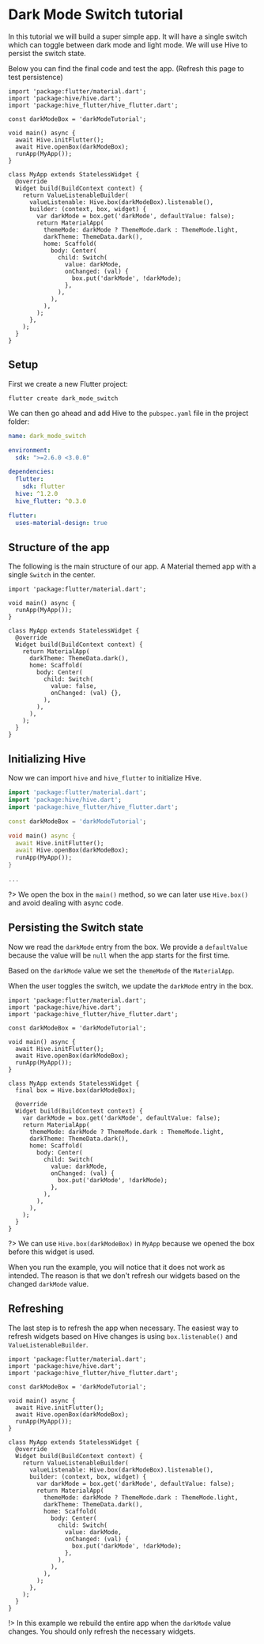 # Dark Mode Switch tutorial

In this tutorial we will build a super simple app. It will have a single switch which can toggle between dark mode and light mode. We will use Hive to persist the switch state.

Below you can find the final code and test the app. (Refresh this page to test persistence)

```dart:flutter:500px
import 'package:flutter/material.dart';
import 'package:hive/hive.dart';
import 'package:hive_flutter/hive_flutter.dart';

const darkModeBox = 'darkModeTutorial';

void main() async {
  await Hive.initFlutter();
  await Hive.openBox(darkModeBox);
  runApp(MyApp());
}

class MyApp extends StatelessWidget {
  @override
  Widget build(BuildContext context) {
    return ValueListenableBuilder(
      valueListenable: Hive.box(darkModeBox).listenable(),
      builder: (context, box, widget) {
        var darkMode = box.get('darkMode', defaultValue: false);
        return MaterialApp(
          themeMode: darkMode ? ThemeMode.dark : ThemeMode.light,
          darkTheme: ThemeData.dark(),
          home: Scaffold(
            body: Center(
              child: Switch(
                value: darkMode,
                onChanged: (val) {
                  box.put('darkMode', !darkMode);
                },
              ),
            ),
          ),
        );
      },
    );
  }
}
```

## Setup

First we create a new Flutter project:

```
flutter create dark_mode_switch
```

We can then go ahead and add Hive to the `pubspec.yaml` file in the project folder:

```yaml
name: dark_mode_switch

environment:
  sdk: ">=2.6.0 <3.0.0"

dependencies:
  flutter:
    sdk: flutter
  hive: ^1.2.0
  hive_flutter: ^0.3.0

flutter:
  uses-material-design: true
```

## Structure of the app

The following is the main structure of our app. A Material themed app with a single `Switch` in the center. 

```dart:flutter:500px
import 'package:flutter/material.dart';

void main() async {
  runApp(MyApp());
}

class MyApp extends StatelessWidget {
  @override
  Widget build(BuildContext context) {
    return MaterialApp(
      darkTheme: ThemeData.dark(),
      home: Scaffold(
        body: Center(
          child: Switch(
            value: false,
            onChanged: (val) {},
          ),
        ),
      ),
    );
  }
}
```


## Initializing Hive

Now we can import `hive` and `hive_flutter` to initialize Hive.

```dart
import 'package:flutter/material.dart';
import 'package:hive/hive.dart';
import 'package:hive_flutter/hive_flutter.dart';

const darkModeBox = 'darkModeTutorial';

void main() async {
  await Hive.initFlutter();
  await Hive.openBox(darkModeBox);
  runApp(MyApp());
}

...
```

?> We open the box in the `main()` method, so we can later use `Hive.box()` and avoid dealing with async code.


## Persisting the Switch state

Now we read the `darkMode` entry from the box. We provide a `defaultValue` because the value will be `null` when the app starts for the first time.

Based on the `darkMode` value we set the `themeMode` of the `MaterialApp`.

When the user toggles the switch, we update the `darkMode` entry in the box.

```dart:flutter:700px
import 'package:flutter/material.dart';
import 'package:hive/hive.dart';
import 'package:hive_flutter/hive_flutter.dart';

const darkModeBox = 'darkModeTutorial';

void main() async {
  await Hive.initFlutter();
  await Hive.openBox(darkModeBox);
  runApp(MyApp());
}

class MyApp extends StatelessWidget {
  final box = Hive.box(darkModeBox);

  @override
  Widget build(BuildContext context) {
    var darkMode = box.get('darkMode', defaultValue: false);
    return MaterialApp(
      themeMode: darkMode ? ThemeMode.dark : ThemeMode.light,
      darkTheme: ThemeData.dark(),
      home: Scaffold(
        body: Center(
          child: Switch(
            value: darkMode,
            onChanged: (val) {
              box.put('darkMode', !darkMode);
            },
          ),
        ),
      ),
    );
  }
}
```

?> We can use `Hive.box(darkModeBox)` in `MyApp` because we opened the box before this widget is used.

When you run the example, you will notice that it does not work as intended. The reason is that we don't refresh our widgets based on the changed `darkMode` value.


## Refreshing

The last step is to refresh the app when necessary. The easiest way to refresh  widgets based on Hive changes is using `box.listenable()` and `ValueListenableBuilder`.

```dart:flutter:700px
import 'package:flutter/material.dart';
import 'package:hive/hive.dart';
import 'package:hive_flutter/hive_flutter.dart';

const darkModeBox = 'darkModeTutorial';

void main() async {
  await Hive.initFlutter();
  await Hive.openBox(darkModeBox);
  runApp(MyApp());
}

class MyApp extends StatelessWidget {
  @override
  Widget build(BuildContext context) {
    return ValueListenableBuilder(
      valueListenable: Hive.box(darkModeBox).listenable(),
      builder: (context, box, widget) {
        var darkMode = box.get('darkMode', defaultValue: false);
        return MaterialApp(
          themeMode: darkMode ? ThemeMode.dark : ThemeMode.light,
          darkTheme: ThemeData.dark(),
          home: Scaffold(
            body: Center(
              child: Switch(
                value: darkMode,
                onChanged: (val) {
                  box.put('darkMode', !darkMode);
                },
              ),
            ),
          ),
        );
      },
    );
  }
}
```

!> In this example we rebuild the entire app when the `darkMode` value changes. You should only refresh the necessary widgets.